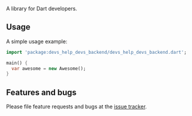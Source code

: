 A library for Dart developers.

## Usage

A simple usage example:

```dart
import 'package:devs_help_devs_backend/devs_help_devs_backend.dart';

main() {
  var awesome = new Awesome();
}
```

## Features and bugs

Please file feature requests and bugs at the [issue tracker][tracker].

[tracker]: http://example.com/issues/replaceme
